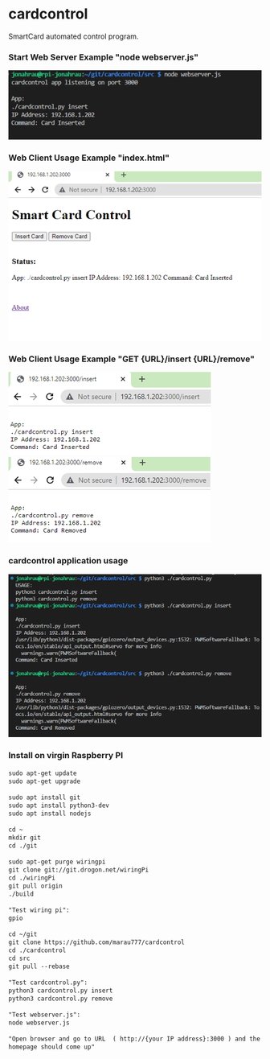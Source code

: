 # cardcontrol
SmartCard automated control program.

### Start Web Server Example "node webserver.js"
![alt text](./img/cardControlWebServerStart.png "Example: Start Web Server")

### Web Client Usage Example "index.html"
![alt text](./img/cardControlExample.png "Example: Client Usage")

### Web Client Usage Example "GET {URL}/insert {URL}/remove"
![alt text](./img/webClientInsert.png "Example: Client Usage")
![alt text](./img/webClientRemove.png "Example: Client Usage")
###  cardcontrol application usage

![alt text](./img/cardControlAppExample.png "Example: cardcontrol.py app usage")


###  Install on virgin Raspberry PI

```
sudo apt-get update
sudo apt-get upgrade

sudo apt install git
sudo apt install python3-dev
sudo apt install nodejs

cd ~
mkdir git
cd ./git

sudo apt-get purge wiringpi
git clone git://git.drogon.net/wiringPi
cd ./wiringPi
git pull origin
./build

"Test wiring pi":  
gpio

cd ~/git
git clone https://github.com/marau777/cardcontrol
cd ./cardcontrol
cd src
git pull --rebase

"Test cardcontrol.py": 
python3 cardcontrol.py insert
python3 cardcontrol.py remove
 
"Test webserver.js":  
node webserver.js

"Open browser and go to URL  ( http://{your IP address}:3000 ) and the homepage should come up"

```
